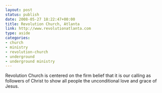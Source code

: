 ```yaml
---
layout: post
status: publish
date: 2008-05-27 18:22:47+00:00
title: Revolution Church, Atlanta
link: http://www.revolutionatlanta.com
type: aside
categories:
- church
- ministry
- revolution-church
- underground
- underground ministry
---
```


Revolution Church is centered on the firm belief that it is our calling as followers of Christ to show all people the unconditional love and grace of Jesus.
